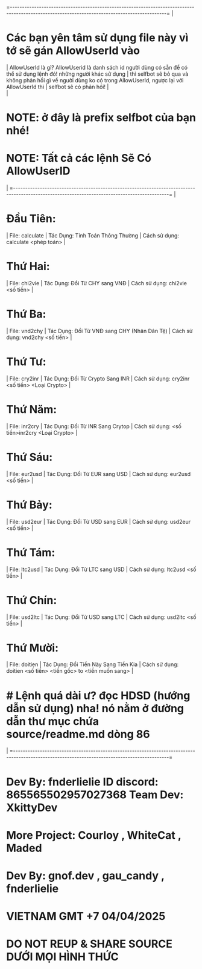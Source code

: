 =----------------------------------------------------------------------------------------------------------------------------------------------=
| 
# Các bạn yên tâm sử dụng file này vì tớ sẽ gán AllowUserId vào
|                         AllowUserId là gì? AllowUserid là danh sách id người dùng có sẵn để có thể sử dụng lệnh đó! những người khác sử dụng
|                         thì selfbot sẽ bỏ qua và không phản hồi gì về người dùng ko có trong AllowUserId, ngược lại với AllowUserId thì
|                         selfbot sẽ có phản hồi!
|                         
| 
# NOTE: <prefix> ở đây là prefix selfbot của bạn nhé! 
# NOTE: Tất cả các lệnh Sẽ Có AllowUserID
| 
=----------------------------------------------------------------------------------------------------------------------------------------------=
|
# Đầu Tiên: 
|    File: calculate
|    Tác Dụng: Tính Toán Thông Thường
|    Cách sử dụng: <prefix>calculate <phép toán>
|
# Thứ Hai:
|    File: chi2vie
|    Tác Dụng:  Đổi Từ CHY sang VNĐ
|    Cách sử dụng: <prefix>chi2vie <số tiền>
|
# Thứ Ba:
|    File: vnd2chy
|    Tác Dụng: Đổi Từ VNĐ sang CHY (Nhân Dân Tệ)
|    Cách sử dụng: <preifx>vnd2chy <số tiền>
|
# Thứ Tư:
|    File: cry2inr
|    Tác Dụng: Đổi Từ Crypto Sang INR
|    Cách sử dụng: <prefix>cry2inr <số tiền> <Loại Crypto>
|
# Thứ Năm:
|    File: inr2cry
|    Tác Dụng: Đổi Từ INR Sang Crytop
|    Cách sử dụng: <số tiền>inr2cry <inr> <Loại Crypto>
|
# Thứ Sáu:
|    File: eur2usd
|    Tác Dụng: Đổi Từ EUR sang USD
|    Cách sử dụng: <prefix>eur2usd <số tiền>
|
# Thứ Bảy:
|    File: usd2eur
|    Tác Dụng: Đổi Từ USD sang EUR
|    Cách sử dụng: <prefix>usd2eur <số tiền>
|
# Thứ Tám:
|    File: ltc2usd
|    Tác Dụng: Đổi Từ LTC sang USD
|    Cách sử dụng: <prefix>ltc2usd <số tiền>
|
# Thứ Chín:
|    File: usd2ltc
|    Tác Dụng: Đổi Từ USD sang LTC
|    Cách sử dụng: <prefix>usd2ltc <số tiền>
|
# Thứ Mười:
|    File: doitien
|    Tác Dụng: Đổi Tiền Này Sang Tiền Kia 
|    Cách sử dụng: <prefix>doitien <số tiền> <tiền gốc> to <tiền muốn sang>
|
# # Lệnh quá dài ư? đọc HDSD (hướng dẫn sử dụng) nha! nó nằm ở đường dẫn thư mục chứa source/readme.md dòng 86
|
=----------------------------------------------------------------------------------------------------------------------------------------------=


#                            Dev By: fnderlielie ID discord: 865565502957027368 Team Dev: XkittyDev  
#                               More Project:  Courloy    ,    WhiteCat       ,      Maded
#                                    Dev By:   gnof.dev   ,    gau_candy      ,     fnderlielie

#                                               VIETNAM GMT +7 04/04/2025 

#                                       DO NOT REUP & SHARE SOURCE DƯỚI MỌI HÌNH THỨC